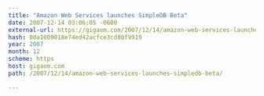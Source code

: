 ```yaml
---
title: "Amazon Web Services launches SimpleDB Beta"
date: 2007-12-14 03:06:05 -0600
external-url: https://gigaom.com/2007/12/14/amazon-web-services-launches-simpledb-beta/
hash: 00a1009018e74ed42acfce3cd80f9919
year: 2007
month: 12
scheme: https
host: gigaom.com
path: /2007/12/14/amazon-web-services-launches-simpledb-beta/

---
```



